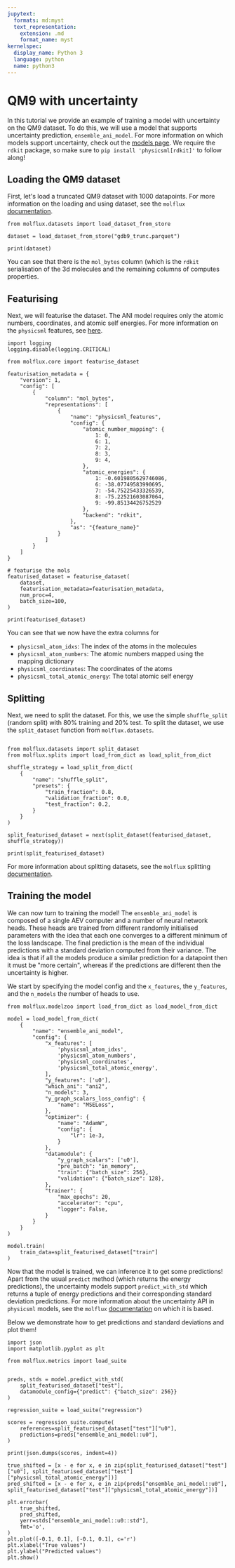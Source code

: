 ```yaml
---
jupytext:
  formats: md:myst
  text_representation:
    extension: .md
    format_name: myst
kernelspec:
  display_name: Python 3
  language: python
  name: python3
---
```


# QM9 with uncertainty

In this tutorial we provide an example of training a model with uncertainty on the QM9 dataset. To do this, we will use a
model that supports uncertainty prediction, ``ensemble_ani_model``. For more information on which models support uncertainty,
check out the [models page](../models/intro.md). We require the ``rdkit`` package, so make sure to ``pip install 'physicsml[rdkit]'``
to follow along!


## Loading the QM9 dataset

First, let's load a truncated QM9 dataset with 1000 datapoints. For more information on the loading
and using dataset, see the ``molflux`` [documentation](https://exscientia.github.io/molflux/pages/datasets/basic_usage.html).

```{code-cell} ipython3
from molflux.datasets import load_dataset_from_store

dataset = load_dataset_from_store("gdb9_trunc.parquet")

print(dataset)
```

You can see that there is the ``mol_bytes`` column (which is the ``rdkit`` serialisation of the 3d molecules and the
remaining columns of computes properties.


## Featurising

Next, we will featurise the dataset. The ANI model requires only the atomic numbers, coordinates, and atomic self energies.
For more information on the ``physicsml`` features, see [here](../features/intro.md).

```{code-cell} ipython3
import logging
logging.disable(logging.CRITICAL)

from molflux.core import featurise_dataset

featurisation_metadata = {
    "version": 1,
    "config": [
        {
            "column": "mol_bytes",
            "representations": [
                {
                    "name": "physicsml_features",
                    "config": {
                        "atomic_number_mapping": {
                            1: 0,
                            6: 1,
                            7: 2,
                            8: 3,
                            9: 4,
                        },
                        "atomic_energies": {
                            1: -0.6019805629746086,
                            6: -38.07749583990695,
                            7: -54.75225433326539,
                            8: -75.22521603087064,
                            9: -99.85134426752529
                        },
                        "backend": "rdkit",
                    },
                    "as": "{feature_name}"
                }
            ]
        }
    ]
}

# featurise the mols
featurised_dataset = featurise_dataset(
    dataset,
    featurisation_metadata=featurisation_metadata,
    num_proc=4,
    batch_size=100,
)

print(featurised_dataset)
```

You can see that we now have the extra columns for
* ``physicsml_atom_idxs``: The index of the atoms in the molecules
* ``physicsml_atom_numbers``: The atomic numbers mapped using the mapping dictionary
* ``physicsml_coordinates``: The coordinates of the atoms
* ``physicsml_total_atomic_energy``: The total atomic self energy

## Splitting

Next, we need to split the dataset. For this, we use the simple ``shuffle_split`` (random split) with 80% training and
20% test. To split the dataset, we use the ``split_dataset`` function from ``molflux.datasets``.

```{code-cell} ipython3

from molflux.datasets import split_dataset
from molflux.splits import load_from_dict as load_split_from_dict

shuffle_strategy = load_split_from_dict(
    {
        "name": "shuffle_split",
        "presets": {
            "train_fraction": 0.8,
            "validation_fraction": 0.0,
            "test_fraction": 0.2,
        }
    }
)

split_featurised_dataset = next(split_dataset(featurised_dataset, shuffle_strategy))

print(split_featurised_dataset)
```

For more information about splitting datasets, see the ``molflux`` splitting [documentation](https://exscientia.github.io/molflux/pages/splits/intro.html).

## Training the model

We can now turn to training the model! The ``ensemble_ani_model`` is composed of a single AEV computer and a number of
neural network heads. These heads are trained from different randomly initialised parameters with the idea that each one
converges to a different minimum of the loss landscape. The final prediction is the mean of the individual predictions
with a standard deviation computed from their variance. The idea is that if all the models produce a similar prediction for
a datapoint then it must be "more certain", whereas if the predictions are different then the uncertainty is higher.

We start by specifying the model config and the ``x_features``, the ``y_features``, and the ``n_models`` the number of
heads to use.

```{code-cell} ipython3
from molflux.modelzoo import load_from_dict as load_model_from_dict

model = load_model_from_dict(
    {
        "name": "ensemble_ani_model",
        "config": {
            "x_features": [
                'physicsml_atom_idxs',
                'physicsml_atom_numbers',
                'physicsml_coordinates',
                'physicsml_total_atomic_energy',
            ],
            "y_features": ['u0'],
            "which_ani": "ani2",
            "n_models": 3,
            "y_graph_scalars_loss_config": {
                "name": "MSELoss",
            },
            "optimizer": {
                "name": "AdamW",
                "config": {
                    "lr": 1e-3,
                }
            },
            "datamodule": {
                "y_graph_scalars": ['u0'],
                "pre_batch": "in_memory",
                "train": {"batch_size": 256},
                "validation": {"batch_size": 128},
            },
            "trainer": {
                "max_epochs": 20,
                "accelerator": "cpu",
                "logger": False,
            }
        }
    }
)

model.train(
    train_data=split_featurised_dataset["train"]
)
```

Now that the model is trained, we can inference it to get some predictions! Apart from the usual ``predict`` method (which
returns the energy predictions), the uncertainty models support ``predict_with_std`` which returns a tuple of energy
predictions and their corresponding standard deviation predictions. For more information about the uncertainty API in
``physicsml`` models, see the ``molflux`` [documentation](https://exscientia.github.io/molflux/pages/modelzoo/uncertainty.html) on which it is based.

Below we demonstrate how to get predictions and standard deviations and plot them!

```{code-cell} ipython3
import json
import matplotlib.pyplot as plt

from molflux.metrics import load_suite


preds, stds = model.predict_with_std(
    split_featurised_dataset["test"],
    datamodule_config={"predict": {"batch_size": 256}}
)

regression_suite = load_suite("regression")

scores = regression_suite.compute(
    references=split_featurised_dataset["test"]["u0"],
    predictions=preds["ensemble_ani_model::u0"],
)

print(json.dumps(scores, indent=4))

true_shifted = [x - e for x, e in zip(split_featurised_dataset["test"]["u0"], split_featurised_dataset["test"]["physicsml_total_atomic_energy"])]
pred_shifted = [x - e for x, e in zip(preds["ensemble_ani_model::u0"], split_featurised_dataset["test"]["physicsml_total_atomic_energy"])]

plt.errorbar(
    true_shifted,
    pred_shifted,
    yerr=stds["ensemble_ani_model::u0::std"],
    fmt='o',
)
plt.plot([-0.1, 0.1], [-0.1, 0.1], c='r')
plt.xlabel("True values")
plt.ylabel("Predicted values")
plt.show()
```
